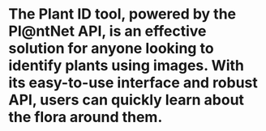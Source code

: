 # The Plant ID tool, powered by the Pl@ntNet API, is an effective solution for anyone looking to identify plants using images. With its easy-to-use interface and robust API, users can quickly learn about the flora around them.
